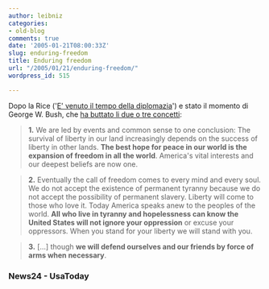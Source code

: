 ```yaml
---
author: leibniz
categories:
- old-blog
comments: true
date: '2005-01-21T08:00:33Z'
slug: enduring-freedom
title: Enduring freedom
url: "/2005/01/21/enduring-freedom/"
wordpress_id: 515

---
```

Dopo la Rice ('[E' venuto il tempo della diplomazia](http://www.news24.com/News24/World/News/0,,2-10-1462_1648723,00.html)') e stato il momento di George W. Bush, che [ha buttato li due o tre concetti](http://www.usatoday.com/news/washington/2005-01-20-bush-transcript_x.htm):




> 

> 
> **1.** We are led by events and common sense to one
conclusion: The survival of liberty in our land increasingly depends on
the success of liberty in other lands. **The best hope for peace in our world is the expansion of freedom in all the world**. America's vital interests and our deepest beliefs are now one.
> 
> 

> 
> **2.** Eventually the call of freedom comes to every
mind and every soul. We do not accept the existence of permanent
tyranny because we do not accept the possibility of permanent slavery.
Liberty will come to those who love it. Today America speaks anew to
the peoples of the world. **All who live in tyranny and hopelessness can know the United States will not ignore your oppression** or excuse your oppressors. When you stand for your liberty we will stand with you.
> 
> 

> 
> **3.** [...] though **we will defend ourselves and our friends by force of arms when necessary**.  




### News24 - UsaToday
